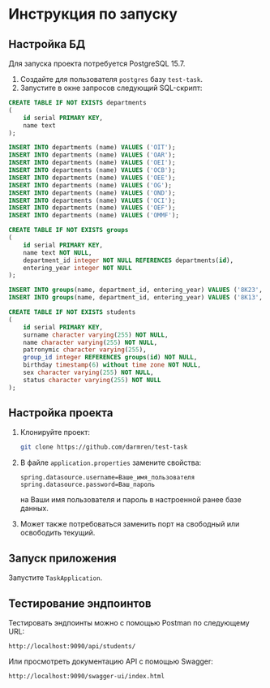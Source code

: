 # Инструкция по запуску

## Настройка БД

Для запуска проекта потребуется PostgreSQL 15.7.

1. Создайте для пользователя `postgres` базу `test-task`.
2. Запустите в окне запросов следующий SQL-скрипт:

```sql
CREATE TABLE IF NOT EXISTS departments
(
    id serial PRIMARY KEY,
    name text
);

INSERT INTO departments (name) VALUES ('OIT');
INSERT INTO departments (name) VALUES ('OAR');
INSERT INTO departments (name) VALUES ('OEI');
INSERT INTO departments (name) VALUES ('OCB');
INSERT INTO departments (name) VALUES ('ОЕЕ');
INSERT INTO departments (name) VALUES ('OG');
INSERT INTO departments (name) VALUES ('OND');
INSERT INTO departments (name) VALUES ('OCI');
INSERT INTO departments (name) VALUES ('OEF');
INSERT INTO departments (name) VALUES ('OMMF');

CREATE TABLE IF NOT EXISTS groups
(
    id serial PRIMARY KEY,
    name text NOT NULL,
    department_id integer NOT NULL REFERENCES departments(id),
    entering_year integer NOT NULL
);

INSERT INTO groups(name, department_id, entering_year) VALUES ('8K23', 1, 2022);
INSERT INTO groups(name, department_id, entering_year) VALUES ('8K13', 1, 2021);

CREATE TABLE IF NOT EXISTS students
(
    id serial PRIMARY KEY,
    surname character varying(255) NOT NULL,
    name character varying(255) NOT NULL,
    patronymic character varying(255),
    group_id integer REFERENCES groups(id) NOT NULL,
    birthday timestamp(6) without time zone NOT NULL,
    sex character varying(255) NOT NULL,
    status character varying(255) NOT NULL
);
```

## Настройка проекта

1. Клонируйте проект:
   ```bash
   git clone https://github.com/darmren/test-task
   ```

2. В файле `application.properties` замените свойства:
   ```properties
   spring.datasource.username=Ваше_имя_пользователя
   spring.datasource.password=Ваш_пароль
   ```
   на Ваши имя пользователя и пароль в настроенной ранее базе данных.

3. Может также потребоваться заменить порт на свободный или освободить текущий.

## Запуск приложения

Запустите `TaskApplication`.

## Тестирование эндпоинтов

Тестировать эндпоинты можно с помощью Postman по следующему URL:
```
http://localhost:9090/api/students/
```

Или просмотреть документацию API с помощью Swagger:
```
http://localhost:9090/swagger-ui/index.html
```
